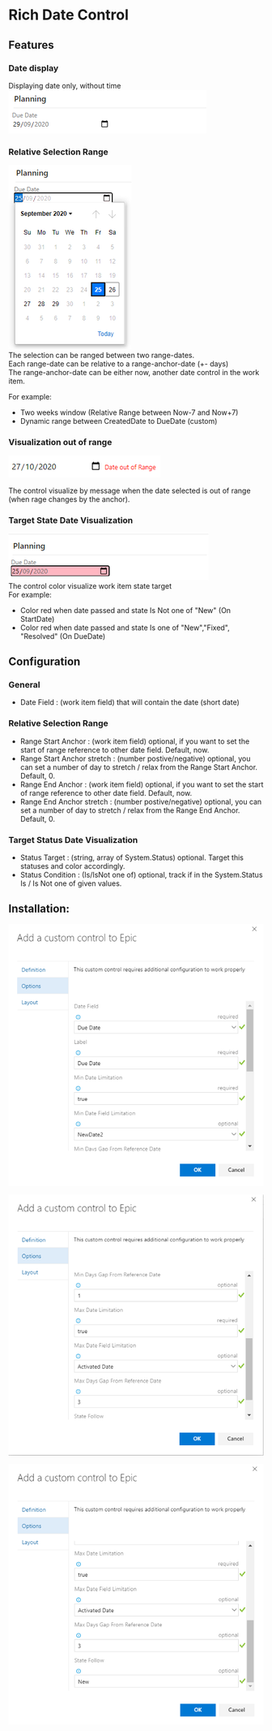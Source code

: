 # Rich Date Control

## Features
### Date display
Displaying date only, without time  
![Layout Customization](img/B1.png)

### Relative Selection Range
![Layout Customization](img/C1.png)  
The selection can be ranged between two range-dates.  
Each range-date can be relative to a range-anchor-date (+- days)  
The range-anchor-date can be either now, another date control in the work item.

For example: 
* Two weeks window (Relative Range between Now-7 and Now+7)
* Dynamic range between CreatedDate to DueDate (custom)

### Visualization out of range
![Layout Customization](img/D1.png)

The control visualize by message when the date selected is out of range (when rage changes by the anchor).

### Target State Date Visualization
![Layout Customization](img/B2.png)  
The control color visualize work item state target  
For example:  
- Color red when date passed and state Is Not one of "New" (On StartDate)
- Color red when date passed and state Is one of "New","Fixed", "Resolved" (On DueDate)

## Configuration
### General
* Date Field                    : (work item field) that will contain the date (short date) 

### Relative Selection Range
* Range Start Anchor            : (work item field) optional, if you want to set the start of range reference to other date field. Default, now.
* Range Start Anchor stretch    : (number postive/negative) optional, you can set a number of day to stretch / relax from the Range Start Anchor. Default, 0.
* Range End Anchor              : (work item field) optional, if you want to set the start of range reference to other date field. Default, now.
* Range End Anchor stretch      : (number postive/negative) optional, you can set a number of day to stretch / relax from the Range End Anchor. Default, 0.

### Target Status Date Visualization
* Status Target                 : (string, array of System.Status) optional. Target this statuses and color accordingly.
* Status Condition              : (Is/IsNot one of) optional, track if in the System.Status Is / Is Not one of given values.  


## Installation:

![Layout Customization](img/A1.png)

![Layout Customization](img/A2.png)

![Layout Customization](img/A3.png)
